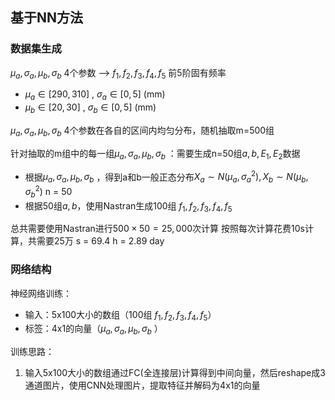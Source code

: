 ## 基于NN方法

### 数据集生成

$\mu_a,\sigma_a,\mu_b,\sigma_b$ 4个参数 --> $f_1,f_2,f_3,f_4,f_5$ 前5阶固有频率
- $\mu_{a}\in [290,310]$ , $\sigma_{a} \in [0,5]$ (mm)
- $\mu_{b}\in [20,30]$ , $\sigma_{b} \in [0,5]$ (mm)

$\mu_a,\sigma_a,\mu_b,\sigma_b$ 4个参数在各自的区间内均匀分布，随机抽取m=500组

针对抽取的m组中的每一组$\mu_a,\sigma_a,\mu_b,\sigma_b$ ：需要生成n=50组$a,b,E_1,E_2$数据
- 根据$\mu_a,\sigma_a,\mu_b,\sigma_b$ ，得到a和b一般正态分布$X_{a} \sim N(\mu_{a},\sigma^{2}_{a}),X_{b} \sim N(\mu_b,\sigma^{2}_b)$ n = 50
- 根据50组$a,b$，使用Nastran生成100组 $f_1,f_2,f_3,f_4,f_5$

总共需要使用Nastran进行$500 \times 50 = 25,000$次计算
按照每次计算花费10s计算，共需要25万 s = 69.4 h = 2.89 day

### 网络结构

神经网络训练：
- 输入：5x100大小的数组（100组 $f_1,f_2,f_3,f_4,f_5$）
- 标签：4x1的向量（$\mu_a,\sigma_a,\mu_b,\sigma_b$ ）

训练思路：
1. 输入5x100大小的数组通过FC(全连接层)计算得到中间向量，然后reshape成3通道图片，使用CNN处理图片，提取特征并解码为4x1的向量

